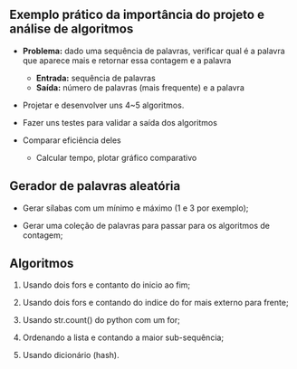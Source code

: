 ## Exemplo prático da importância do projeto e análise de algoritmos

* **Problema:** dado uma sequência de palavras, verificar qual é a palavra que
  aparece mais e retornar essa contagem e a palavra

    * **Entrada:** sequência de palavras
    * **Saída:** número de palavras (mais frequente) e a palavra

* Projetar e desenvolver uns 4~5 algoritmos.

* Fazer uns testes para validar a saída dos algoritmos

* Comparar eficiência deles

    * Calcular tempo, plotar gráfico comparativo


## Gerador de palavras aleatória

* Gerar sílabas com um mínimo e máximo (1 e 3 por exemplo);

* Gerar uma coleção de palavras para passar para os algoritmos de contagem;


## Algoritmos

1. Usando dois fors e contanto do inicio ao fim;

2. Usando dois fors e contando do indice do for mais externo para frente;

3. Usando str.count() do python com um for;

4. Ordenando a lista e contando a maior sub-sequência;

5. Usando dicionário (hash).
